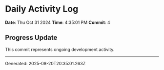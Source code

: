 # Daily Activity Log

**Date**: Thu Oct 31 2024
**Time**: 4:35:01 PM
**Commit**: 4

## Progress Update

This commit represents ongoing development activity.

---
Generated: 2025-08-20T20:35:01.263Z
